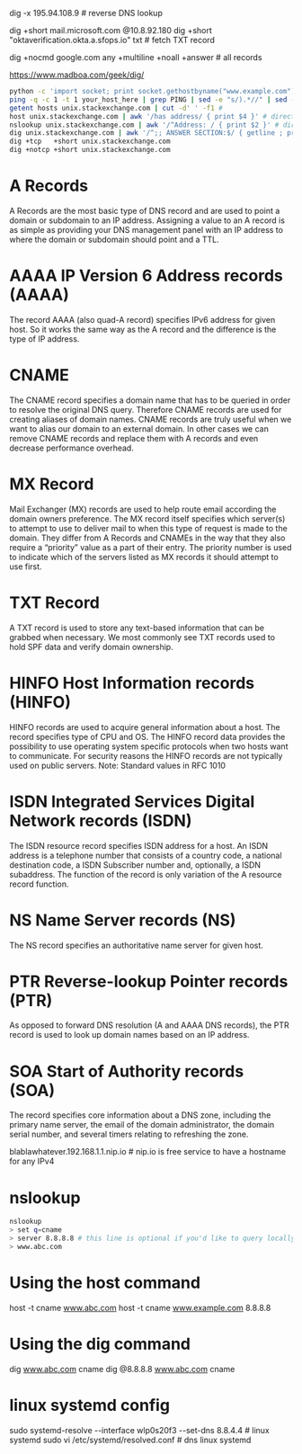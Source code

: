 dig -x 195.94.108.9 # reverse DNS lookup

dig +short mail.microsoft.com @10.8.92.180
dig +short "oktaverification.okta.a.sfops.io" txt # fetch TXT record

dig +nocmd google.com any +multiline +noall +answer # all records

https://www.madboa.com/geek/dig/

```sh
python -c 'import socket; print socket.gethostbyname("www.example.com")'
ping -q -c 1 -t 1 your_host_here | grep PING | sed -e "s/).*//" | sed -e "s/.*(//"
getent hosts unix.stackexchange.com | cut -d' ' -f1 # 
host unix.stackexchange.com | awk '/has address/ { print $4 }' # directly to DNS server
nslookup unix.stackexchange.com | awk '/^Address: / { print $2 }' # directly to DNS server
dig unix.stackexchange.com | awk '/^;; ANSWER SECTION:$/ { getline ; print $5 }' # directly to DNS server
dig +tcp   +short unix.stackexchange.com
dig +notcp +short unix.stackexchange.com
```



# A Records
A Records are the most basic type of DNS record and are used to point a domain or
subdomain to an IP address. Assigning a value to an A record is as simple as providing
your DNS management panel with an IP address to where the domain or subdomain
should point and a TTL.

# AAAA IP Version 6 Address records (AAAA)
The record AAAA (also quad-A record) specifies IPv6 address for given host. So it
works the same way as the A record and the difference is the type of IP address.

# CNAME
The CNAME record specifies a domain name that has to be queried in order to resolve
the original DNS query. Therefore CNAME records are used for creating aliases of domain
names. CNAME records are truly useful when we want to alias our domain to an external
domain. In other cases we can remove CNAME records and replace them with A records and
even decrease performance overhead.

# MX Record
Mail Exchanger (MX) records are used to help route email according the domain owners
preference. The MX record itself specifies which server(s) to attempt to use to deliver
mail to when this type of request is made to the domain. They differ from A Records and
CNAMEs in the way that they also require a “priority” value as a part of their entry.
The priority number is used to indicate which of the servers listed as MX records it
should attempt to use first.

# TXT Record
A TXT record is used to store any text-based information that can be grabbed when
necessary. We most commonly see TXT records used to hold SPF data and verify domain
ownership.

# HINFO Host Information records (HINFO)
HINFO records are used to acquire general information about a host. The record specifies
type of CPU and OS. The HINFO record data provides the possibility to use operating system
specific protocols when two hosts want to communicate. For security reasons the HINFO
records are not typically used on public servers.
Note: Standard values in RFC 1010

# ISDN Integrated Services Digital Network records (ISDN)
The ISDN resource record specifies ISDN address for a host. An ISDN address is a telephone
number that consists of a country code, a national destination code, a ISDN Subscriber number
and, optionally, a ISDN subaddress. The function of the record is only variation of the A
resource record function.


# NS Name Server records (NS)
The NS record specifies an authoritative name server for given host.

# PTR Reverse-lookup Pointer records (PTR)
As opposed to forward DNS resolution (A and AAAA DNS records), the PTR record is used to look
up domain names based on an IP address.

# SOA Start of Authority records (SOA)
The record specifies core information about a DNS zone, including the primary name server, the
email of the domain administrator, the domain serial number, and several timers relating to
refreshing the zone.


blablawhatever.192.168.1.1.nip.io # nip.io is free service to have a hostname for any IPv4

# nslookup
```sh
nslookup
> set q=cname
> server 8.8.8.8 # this line is optional if you'd like to query locally configured value
> www.abc.com
```
# Using the host command

host -t cname www.abc.com
host -t cname www.example.com 8.8.8.8


# Using the dig command
dig www.abc.com cname
dig @8.8.8.8 www.abc.com cname

# linux systemd config
sudo systemd-resolve --interface wlp0s20f3 --set-dns 8.8.4.4 # linux systemd
sudo vi /etc/systemd/resolved.conf # dns linux systemd
